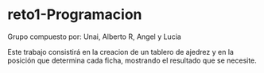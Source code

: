 # reto1-Programacion
Grupo compuesto por: Unai, Alberto R, Angel y Lucia

Este trabajo consistirá en la creacion de un tablero de ajedrez y en la posición que determina cada ficha, mostrando el resultado que se necesite.
